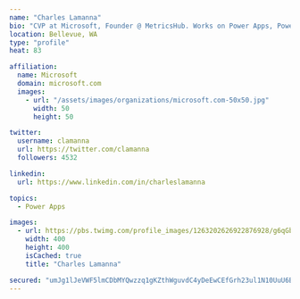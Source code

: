 ```yaml
---
name: "Charles Lamanna"
bio: "CVP at Microsoft, Founder @ MetricsHub. Works on Power Apps, Power Automate, Power Virtual Agent, Common Data Service and Dynamics 365."
location: Bellevue, WA
type: "profile"
heat: 83

affiliation:
  name: Microsoft
  domain: microsoft.com
  images:
    - url: "/assets/images/organizations/microsoft.com-50x50.jpg"
      width: 50
      height: 50

twitter:
  username: clamanna
  url: https://twitter.com/clamanna
  followers: 4532

linkedin:
  url: https://www.linkedin.com/in/charleslamanna

topics:
  - Power Apps

images:
  - url: https://pbs.twimg.com/profile_images/1263202626922876928/g6qGbHZ-_400x400.jpg
    width: 400
    height: 400
    isCached: true
    title: "Charles Lamanna"

secured: "umJg1lJeVWF5lmCDbMYQwzzq1gKZthWguvdC4yDeEwCEfGrh23ul1N10UuU6BBX2BNpHEvNTPxK7ZZUsEBU7KryLieeSlUN3tz152TlJCdHhAL8gDJzM4jhcnTixjnuW4eehKmvyPK3C2/YjE7I7V8cb13X9YKxam5n98PmQ9eHXBb2k/jbU3ELgUuLDfZEXVlT630M/XO1onlbmFujxqW2PG/YstbF5KcI3HWjbt30hiTlVosNEHvUaL6t3GRrh3vnnqeiaXJ9PVj8iH1lyx40JOHRwW/ejxPHck+71VRSa7o0cWKJ4rG6ZS6U198uH6C4BOXO/ZzuepX3KqEluMNXs0RCvH3YrA/VkZhWT32YsVIK7j79N4zZ8zaYlhktMSHrds0gvzKdlYXPstn3yKzHuftqdB3+3cRCJqcNaVA4=;654B/iDWbLGEOXaSI19q1A=="
---
```


